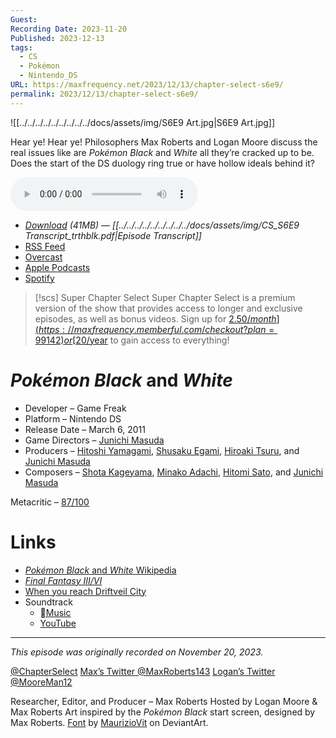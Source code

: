 ```yaml
---
Guest: 
Recording Date: 2023-11-20
Published: 2023-12-13
tags:
  - CS
  - Pokémon
  - Nintendo_DS
URL: https://maxfrequency.net/2023/12/13/chapter-select-s6e9/
permalink: 2023/12/13/chapter-select-s6e9/
---
```

![[../../../../../../../../../docs/assets/img/S6E9 Art.jpg|S6E9 Art.jpg]]

Hear ye! Hear ye! Philosophers Max Roberts and Logan Moore discuss the real issues like are *Pokémon Black* and *White* all they’re cracked up to be. Does the start of the DS duology ring true or have hollow ideals behind it?

<audio controls>
  <source src="https://traffic.libsyn.com/chapterselectpod/CS_S6E9_Final.mp3">
</audio>

- *[Download](https://traffic.libsyn.com/chapterselectpod/CS_S6E9_Final.mp3) (41MB)  — [[../../../../../../../../../docs/assets/img/CS_S6E9 Transcript_trthblk.pdf|Episode Transcript]]*
- [RSS Feed](https://chapterselectpod.libsyn.com/rss)
- [Overcast](https://overcast.fm/itunes1568777352/chapter-select)
- [Apple Podcasts](https://podcasts.apple.com/us/podcast/chapter-select/id1568777352)
- [Spotify](https://open.spotify.com/show/4f1TLZXbwtSX7uHROe9KlS)

> [!scs] Super Chapter Select
> Super Chapter Select is a premium version of the show that provides access to longer and exclusive episodes, as well as bonus videos. Sign up for [$2.50/month](https://maxfrequency.memberful.com/checkout?plan=99142) or [$20/year](https://maxfrequency.memberful.com/checkout?plan=76115) to gain access to everything!

# *Pokémon Black* and *White*

- Developer – Game Freak
- Platform – Nintendo DS
- Release Date – March 6, 2011
- Game Directors – [Junichi Masuda](https://en.wikipedia.org/wiki/Junichi_Masuda)
- Producers – [Hitoshi Yamagami](https://nintendo.fandom.com/wiki/Hitoshi_Yamagami), [Shusaku Egami](https://www.mobygames.com/person/199623/shusaku-egami/), [Hiroaki Tsuru](https://www.mobygames.com/person/152399/hiroaki-tsuru/), and [Junichi Masuda](https://en.wikipedia.org/wiki/Junichi_Masuda)
- Composers – [Shota Kageyama](https://nintendo.fandom.com/wiki/Shota_Kageyama), [Minako Adachi](https://nintendo.fandom.com/wiki/Minako_Adachi), [Hitomi Sato](https://nintendo.fandom.com/wiki/Hitomi_Sato_(Game_Freak)), and [Junichi Masuda](https://en.wikipedia.org/wiki/Junichi_Masuda)

Metacritic – [87/100](https://www.metacritic.com/game/pokemon-black-version/)
# Links

- [*Pokémon Black* and *White* Wikipedia](https://en.wikipedia.org/wiki/Pokémon_Black_and_White)
- [*Final Fantasy III/VI*](https://en.wikipedia.org/wiki/Final_Fantasy_VI)
- [When you reach Driftveil City](https://youtube.com/watch?v=a8ZH6_Iey9c)
- Soundtrack
	- [Music](https://music.apple.com/us/album/pokémon-black-pokémon-white-super-music-collection/839750839)
	- [YouTube](https://youtube.com/playlist?list=PLUXEBUs17WcRAfzTVP3yzRXDtOGx9mnGP)

---
*This episode was originally recorded on November 20, 2023.*

[@ChapterSelect](https://www.twitter.com/chapterselect)
[Max’s Twitter @MaxRoberts143](https://www.twitter.com/maxroberts143)
[Logan’s Twitter @MooreMan12](https://www.twitter.com/mooreman12)

Researcher, Editor, and Producer – Max Roberts
Hosted by Logan Moore & Max Roberts
Art inspired by the *Pokémon Black* start screen, designed by Max Roberts. [Font](https://www.deviantart.com/mauriziovit/art/Pokemon-Black-and-White-Version-Font-291005220) by [MaurizioVit](https://www.deviantart.com/mauriziovit) on DeviantArt.